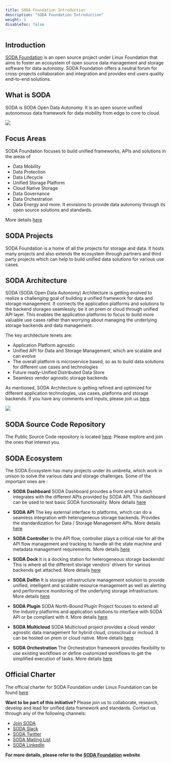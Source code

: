 ```yaml
---
title: SODA Foundation Introduction
description: "SODA Foundation Introduction"
weight: 1
disableToc: false
---
```


## Introduction

[SODA Foundation](http://github.com/sodafoundation) is an open source project under Linux Foundation that aims to foster an ecosystem of open source data management and storage software for data autonomy. SODA Foundation offers a neutral forum for cross-projects collaboration and integration and provides end users quality end-to-end solutions.

## What is SODA

SODA is SODA Open Data Autonomy. It is an open source unified autonomous data framework for data mobility from edge to core to cloud.

<img src="https://www.sodafoundation.io/wp-content/uploads/2022/05/2022autonomy2560.png">

## Focus Areas

SODA Foundation focuses to build unified frameworks, APIs and solutions in the areas of

- Data Mobility
- Data Protection
- Data Lifecycle
- Unified Storage Platform
- Cloud Native Storage
- Data Governance
- Data Orchestration
- Data Energy and more.
  It envisions to provide data autonomy through its open source solutions and standards.

More details [here](https://sodafoundation.io/)

## SODA Projects

SODA Foundation is a home of all the projects for storage and data. It hosts many projects and also extends the ecosystem through partners and third party projects which can help to build unified data solutions for various use cases.

## SODA Architecture

<!--- TODO : Brief description and architecture snapshot needed here...-->

SODA (SODA Open Data Autonomy) Architecture is getting evolved to realize a challenging goal of building a unified framework for data and storage management. It connects the application platforms and solutions to the backend storages seamlessly, be it on prem or cloud through unified API layer. This enables the application platforms to focus to build more valuable use cases rather than worrying about managing the underlying storage backends and data management.

The key architecture tenets are:

- Application Platform agnostic
- Unified API for Data and Storage Management, which are scalable and can evolve
- The overall platform is microservice based, so as to build data solutions for different use cases and technologies
- Future ready-Unified Distributed Data Store
- Seamless vendor agnostic storage backends

As mentioned, SODA Architecture is getting refined and optimized for different application technologies, use cases, platforms and storage backends. If you have any comments and inputs, please join us [here](https://github.com/sodafoundation/).

<img src="https://sodafoundation.io/wp-content/uploads/2020/04/soda_overview1960@2x-e1596783881567.jpg">

## SODA Source Code Repository

The Public Source Code repository is located [here](https://github.com/sodafoundation/). Please explore and join the ones that interest you.

## SODA Ecosystem

The SODA Ecosystem has many projects under its umbrella, which work in unison to solve the various data and storage challenges.
Some of the important ones are :

- **SODA Dashboard**
  SODA Dashboard provides a front end UI which integrates with the different APIs provided by SODA API. This dashboard can be used to test basic SODA functionality.
  More details [here](https://sodafoundation.io/projects/soda-dashboard/)

- **SODA API**
  The key external interface to platforms, which can do a seamless integration with heterogeneous storage backends. Provides the standardization for Data / Storage Management APIs. More details [here](https://sodafoundation.io/projects/soda-api/)

- **SODA Controller**
  In the API flow, controller plays a critical role for all the API flow management and tracking to handle all the state machine and metadata management requirements.
  More details [here](https://sodafoundation.io/projects/soda-controller/)

- **SODA Dock**
  It is a docking station for heterogeneous storage backends! This is where all the different storage vendors’ drivers for various backends get attached.
  More details [here](https://sodafoundation.io/projects/soda-dock/)

- **SODA Delfin**
  It is storage infrastructure management solution to provide unified, intelligent and scalable resource management as well as alerting and performance monitoring of the underlying storage infrastructure.
  More details [here](https://sodafoundation.io/projects/delfin-soda-infrastructure-manager/)

- **SODA Plugin**
  SODA North-Bound Plugin Project focuses to extend all the industry platforms and application solutions to interface with SODA API or be compliant with it.
  More details [here](https://sodafoundation.io/projects/soda-plugins/)

- **SODA Multicloud**
  SODA Multicloud project provides a cloud vendor agnostic data management for hybrid cloud, crosscloud or incloud. It can be hosted on prem or cloud native.
  More details [here](https://sodafoundation.io/projects/soda-multicloud-dds/)

- **SODA Orchestration**
  The Orchestration framework provides flexibility to use existing workflows or define customized workflows to get the simplified execution of tasks.
  More details [here](https://sodafoundation.io/projects/soda-experiments/)

## Official Charter

The official charter for SODA Foundation under Linux Foundation can be found [here](https://sodafoundation.io/the-foundation/charter/)

**Want to be part of this initiative?**
Please join us to collaborate, research, develop and lead for unified data framework and standards.
Contact us through any of the following channels:

<ul class="social-list">
  <li class="social-list-item"><a href="https://sodafoundation.io/the-foundation/join/"><i class="fas fa-globe"></i> Join SODA</a></li>
  <li class="social-list-item"><a href="https://sodafoundation.io/slack"><i class="fab fa-slack"></i> SODA Slack</a></li>
  <li class="social-list-item"><a href="https://twitter.com/sodafoundation"><i class="fab fa-twitter"></i> SODA Twitter</a></li>
  <li class="social-list-item"><a href="https://lists.sodafoundation.io"><i class="fas fa-envelope"></i> SODA Mailing List</a></li>
  <li class="social-list-item"><a href="https://www.linkedin.com/company/sodafoundation/"><i class="fab fa-linkedin"></i> SODA LinkedIn</a></li>
</ul>


  **For more details, please refer to the [SODA Foundation](https://sodafoundation.io/) website**.
